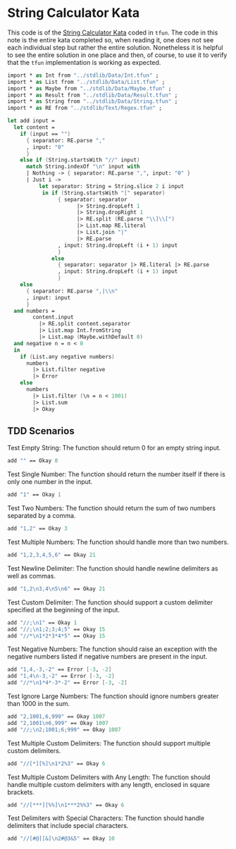 # String Calculator Kata

This code is of the
[String Calculator Kata](https://katalyst.codurance.com/string-calculator) coded
in `tfun`. The code in this note is the entire kata completed so, when reading
it, one does not see each individual step but rather the entire solution.
Nonetheless it is helpful to see the entire solution in one place and then, of
course, to use it to verify that the `tfun` implementation is working as
expected.

```fsharp xassert id=StringCalculatorKata; style=exec
import * as Int from "../stdlib/Data/Int.tfun" ;
import * as List from "../stdlib/Data/List.tfun" ;
import * as Maybe from "../stdlib/Data/Maybe.tfun" ;
import * as Result from "../stdlib/Data/Result.tfun" ;
import * as String from "../stdlib/Data/String.tfun" ;
import * as RE from "../stdlib/Text/Regex.tfun" ;

let add input =
  let content =
    if (input == "") 
      { separator: RE.parse ","
      , input: "0" 
      }
    else if (String.startsWith "//" input)
      match String.indexOf "\n" input with
      | Nothing -> { separator: RE.parse ",", input: "0" }
      | Just i ->
          let separator: String = String.slice 2 i input
           in if (String.startsWith "[" separator)
                { separator: separator
                      |> String.dropLeft 1
                      |> String.dropRight 1
                      |> RE.split (RE.parse "\\]\\[") 
                      |> List.map RE.literal 
                      |> List.join "|" 
                      |> RE.parse
                , input: String.dropLeft (i + 1) input
                }
              else
                { separator: separator |> RE.literal |> RE.parse
                , input: String.dropLeft (i + 1) input
                }
    else
      { separator: RE.parse ",|\\n" 
      , input: input
      }
  and numbers = 
        content.input
          |> RE.split content.separator
          |> List.map Int.fromString
          |> List.map (Maybe.withDefault 0)
  and negative n = n < 0
  in 
    if (List.any negative numbers)
      numbers
        |> List.filter negative
        |> Error
    else
      numbers
        |> List.filter (\n = n < 1001)
        |> List.sum
        |> Okay
```

## TDD Scenarios

Test Empty String: The function should return 0 for an empty string input.

```fsharp xassert id=EmptyString; use=StringCalculatorKata
add "" == Okay 0
```

Test Single Number: The function should return the number itself if there is only one number in the input.

```fsharp xassert id=SingleNumber; use=StringCalculatorKata
add "1" == Okay 1
```

Test Two Numbers: The function should return the sum of two numbers separated by a comma.

```fsharp xassert id=TwoNumbers; use=StringCalculatorKata
add "1,2" == Okay 3
```

Test Multiple Numbers: The function should handle more than two numbers.
```fsharp xassert id=MultipleNumbers; use=StringCalculatorKata
add "1,2,3,4,5,6" == Okay 21
```

Test Newline Delimiter: The function should handle newline delimiters as well as commas.

```fsharp xassert id=NewlineDelimiter; use=StringCalculatorKata
add "1,2\n3,4\n5\n6" == Okay 21
```

Test Custom Delimiter: The function should support a custom delimiter specified at the beginning of the input.

```fsharp xassert id=CustomDelimiter; use=StringCalculatorKata
add "//;\n1" == Okay 1
add "//;\n1;2;3;4;5" == Okay 15
add "//*\n1*2*3*4*5" == Okay 15
```

Test Negative Numbers: The function should raise an exception with the negative numbers listed if negative numbers are present in the input.

```fsharp xassert id=NegativeNumbers; use=StringCalculatorKata
add "1,4,-3,-2" == Error [-3, -2]
add "1,4\n-3,-2" == Error [-3, -2]
add "//*\n1*4*-3*-2" == Error [-3, -2]
```

Test Ignore Large Numbers: The function should ignore numbers greater than 1000 in the sum.

```fsharp xassert id=IgnoreLargeNumbers; use=StringCalculatorKata
add "2,1001,6,999" == Okay 1007
add "2,1001\n6,999" == Okay 1007
add "//;\n2;1001;6;999" == Okay 1007
```

Test Multiple Custom Delimiters: The function should support multiple custom delimiters.

```fsharp xassert id=MultipleCustomDelimiters; use=StringCalculatorKata
add "//[*][%]\n1*2%3" == Okay 6
```

Test Multiple Custom Delimiters with Any Length: The function should handle multiple custom delimiters with any length, enclosed in square brackets.

```fsharp xassert id=MultipleCustomDelimiters; use=StringCalculatorKata
add "//[***][%%]\n1***2%%3" == Okay 6
```

Test Delimiters with Special Characters: The function should handle delimiters that include special characters.

```fsharp xassert id=MultipleCustomDelimiters; use=StringCalculatorKata
add "//[#@][&]\n2#@3&5" == Okay 10
```
